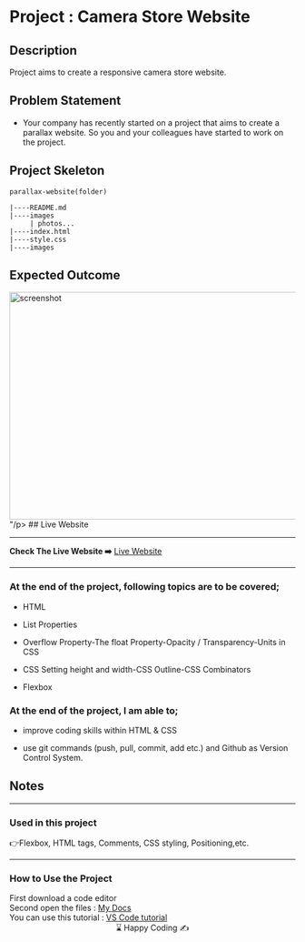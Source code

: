 

# Project : Camera Store Website 

## Description
Project aims to create a responsive camera store website.

## Problem Statement

- Your company has recently started on a project that aims to create a parallax website. So you and your colleagues have started to work on the project.

## Project Skeleton 

```
parallax-website(folder)

|----README.md                   
|----images      
     | photos...
|----index.html  
|----style.css   
|----images
```

## Expected Outcome
<p text-align="center">
<a href="https://bavi-boop.github.io/camera_store_responsive_website/"><img src="camera-store.gif" alt="screenshot" width="550" height="400"></a>
"/p>
## Live Website

<hr>
<b>Check The Live Website ➡️</b> <a href="https://bavi-boop.github.io/camera_store_responsive_website/">Live Website</a>
<hr>

### At the end of the project, following topics are to be covered;

- HTML 

- List Properties

- Overflow Property-The float Property-Opacity / Transparency-Units in CSS

- CSS Setting height and width-CSS Outline-CSS Combinators

- Flexbox 


### At the end of the project, I am able to;

- improve coding skills within HTML & CSS

- use git commands (push, pull, commit, add etc.) and Github as Version Control System.


	
## Notes
<hr>
<h3>Used in this project</h3>

👉Flexbox, HTML tags, Comments, CSS styling, Positioning,etc.


<hr>
<h3>How to Use the Project</h3>
<span>First download a code editor </span>
<br><span>Second open the files : </span><a href='https://github.com/BAVI-BOOP/tea-cozy-website'>My Docs</a>
<br><span>You can use this tutorial : </span><a href='https://www.youtube.com/watch?v=fJEbVCrEMSE'>VS Code tutorial</a>

<center> ⌛ Happy Coding  ✍ </center>
